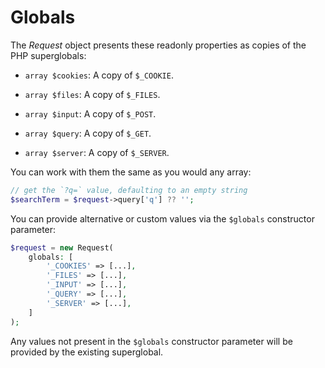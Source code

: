 # Globals

The _Request_ object presents these readonly properties as copies of the PHP
superglobals:

- `array $cookies`: A copy of `$_COOKIE`.

- `array $files`: A copy of `$_FILES`.

- `array $input`: A copy of `$_POST`.

- `array $query`: A copy of `$_GET`.

- `array $server`: A copy of `$_SERVER`.

You can work with them the same as you would any array:

```php
// get the `?q=` value, defaulting to an empty string
$searchTerm = $request->query['q'] ?? '';
```

You can provide alternative or custom values via the `$globals` constructor
parameter:

```php
$request = new Request(
    globals: [
        '_COOKIES' => [...],
        '_FILES' => [...],
        '_INPUT' => [...],
        '_QUERY' => [...],
        '_SERVER' => [...],
    ]
);
```

Any values not present in the `$globals` constructor parameter will be provided
by the existing superglobal.
